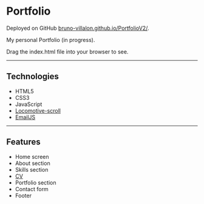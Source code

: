 # Portfolio



Deployed on GitHub [bruno-villalon.github.io/PortfolioV2/](https://bruno-villalon.github.io/PortfolioV2/).

My personal Portfolio (in progress).

Drag the index.html file into your browser to see.

-----

## Technologies

- HTML5
- CSS3
- JavaScript
- [Locomotive-scroll](https://github.com/locomotivemtl/locomotive-scroll)
- [EmailJS](https://www.emailjs.com/)


---
## Features

- Home screen
- About section
- Skills section
- [CV](https://drive.google.com/file/d/1I_GYWt8Ef7L5E_4BaLuGsFyxUtPfErjj/view?usp=sharing)
- Portfolio section
- Contact form
- Footer